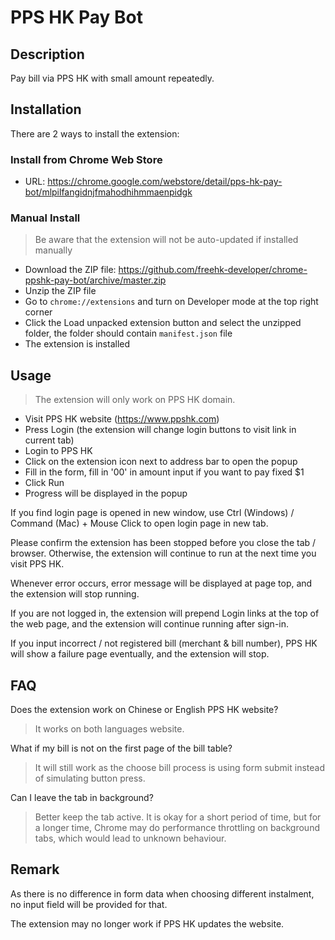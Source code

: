 # PPS HK Pay Bot

## Description

Pay bill via PPS HK with small amount repeatedly.

## Installation

There are 2 ways to install the extension:

### Install from Chrome Web Store

- URL: <https://chrome.google.com/webstore/detail/pps-hk-pay-bot/mlpilfangidnjfmahodhihmmaenpidgk>

### Manual Install

> Be aware that the extension will not be auto-updated if installed manually

- Download the ZIP file: <https://github.com/freehk-developer/chrome-ppshk-pay-bot/archive/master.zip>
- Unzip the ZIP file
- Go to `chrome://extensions` and turn on Developer mode at the top right corner
- Click the Load unpacked extension button and select the unzipped folder, the folder should contain `manifest.json` file
- The extension is installed

## Usage

> The extension will only work on PPS HK domain.

- Visit PPS HK website (<https://www.ppshk.com>)
- Press Login (the extension will change login buttons to visit link in current tab)
- Login to PPS HK
- Click on the extension icon next to address bar to open the popup
- Fill in the form, fill in '00' in amount input if you want to pay fixed $1
- Click Run
- Progress will be displayed in the popup

If you find login page is opened in new window, use Ctrl (Windows) / Command (Mac) + Mouse Click to open login page in new tab.

Please confirm the extension has been stopped before you close the tab / browser.
Otherwise, the extension will continue to run at the next time you visit PPS HK.

Whenever error occurs, error message will be displayed at page top, and the extension will stop running.

If you are not logged in, the extension will prepend Login links at the top of the web page,
and the extension will continue running after sign-in.

If you input incorrect / not registered bill (merchant & bill number),
PPS HK will show a failure page eventually, and the extension will stop.

## FAQ

Does the extension work on Chinese or English PPS HK website?
> It works on both languages website.

What if my bill is not on the first page of the bill table?
> It will still work as the choose bill process is using form submit instead of simulating button press.

Can I leave the tab in background?
> Better keep the tab active. It is okay for a short period of time, but for a longer time, Chrome may do performance throttling on background tabs, which would lead to unknown behaviour.

## Remark

As there is no difference in form data when choosing different instalment,
no input field will be provided for that.

The extension may no longer work if PPS HK updates the website.
